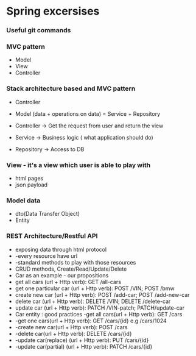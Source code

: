 # Spring excersises

### Useful git commands 

### MVC pattern
- Model
- View
- Controller

### Stack architecture based and MVC pattern
- Controller 
- Model (data + operations on data) = Service + Repository

- Controller -> Get the request from user and return the view
- Service -> Business logic ( what application should do)
- Repository -> Access to DB

### View - it's a view which user is able to play with
- html pages
- json payload

### Model data
- dto(Data Transfer Object)
- Entity

### REST Architecture/Restful API
- exposing data through html protocol
- -every resource have url
- -standard methods to play with those resources
- CRUD methods, Create/Read/Update/Delete
- Car as an example - our propositions
 - get all cars (url + Http verb): GET /all-cars
 - get one particular car (url + Http verb): POST /VIN; POST /bmw
 - create new car (url + Http verb): POST /add-car; POST /add-new-car
 - delete car (url + Http verb): DELETE /VIN; DELETE /delete-car
 - update car (url + Http verb): PATCH /VIN-patch; PATCH/update-car
 - Car entity : good practices
   -get all cars(url + Http verb): GET /cars
 - -get one cars(url + Http verb): GET /cars/{id} e.g /cars/1024
 - -create new car(url + Http verb): POST /cars
 - -delete car(url + Http verb): DELETE /cars/{id}
 - -update car(replace) (url + Http verb): PUT /cars/{id}
 - -update car(partial) (url + Http verb): PATCH /cars/{id}